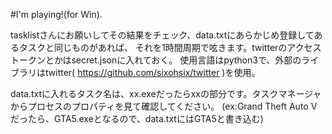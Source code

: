 #I'm playing!(for Win).

tasklistさんにお願いしてその結果をチェック、data.txtにあらかじめ登録してあるタスクと同じものがあれば、
それを1時間周期で呟きます。twitterのアクセストークンとかはsecret.jsonに入れておく。
使用言語はpython3で、外部のライブラリはtwitter( https://github.com/sixohsix/twitter )を使用。

data.txtに入れるタスク名は、xx.exeだったらxxの部分です。タスクマネージャからプロセスのプロパティを見て確認してください。
(ex:Grand Theft Auto Vだったら、GTA5.exeとなるので、data.txtにはGTA5と書き込む)
